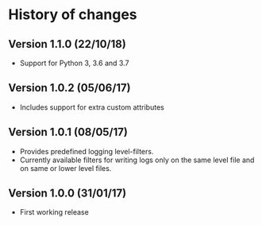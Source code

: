 # History of changes

## Version 1.1.0 (22/10/18)

* Support for Python 3, 3.6 and 3.7

## Version 1.0.2 (05/06/17)

* Includes support for extra custom attributes

## Version 1.0.1 (08/05/17)

* Provides predefined logging level-filters.
* Currently available filters for writing logs only on the same level file and on same or lower level files.

## Version 1.0.0 (31/01/17)

* First working release